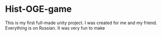 # Hist-OGE-game

This is my first full-made unity project. I was created for me and my friend. Everything is on Russian. It was very fun to make

